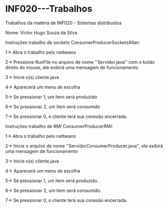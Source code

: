 # INF020---Trabalhos
Trabalhos da matéria de INF020 - Sistemas distribuídos 

Nome: Victor Hugo Souza da Silva


Instruções trabalho de sockets ConsumerProducerSocketsAllan:

1-> Abra o trabalho pelo netbeans

2-> Pressione RunFile no arquivo de nome ''Servidor.java'' com o botão direito do mouse, ele exibirá uma mensagem de funcionamento.

3-> Inicie o(s) cliente.java 

4-> Aparecerá um menu de escolha

5-> Se pressionar 1, um item será produzido

6-> Se pressionar 2, um item será consumido

7-> Se pressionar 0, o cliente terá sua conexão encerrada.


Instruções trabalho de RMI ConsumerProducerRMI:

1-> Abra o trabalho pelo netbeans

2-> Inicie o arquivo de nome ''ServidorConsumerProducer.java'', ele exibirá uma mensagem de funcionamento

3-> Inicie o(s) cliente.java 

4-> Aparecerá um menu de escolha

5-> Se pressionar 1, um item será produzido.

6-> Se pressionar 2, um item será consumido.

7-> Se pressionar 0, o cliente terá sua conexão encerrada.

